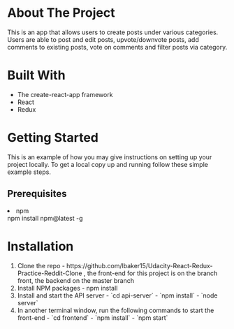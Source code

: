 
<h1>About The Project</h1>
<p>This is an app that allows users to create posts under various categories.  Users are able to post and edit posts, upvote/downvote posts, add comments to existing posts, vote on comments and filter posts via category.</p>

<h1>Built With</h1>
<ul>
<li>The create-react-app framework</li>
<li>React</li>
<li>Redux</li>
</ul>

<h1>Getting Started</h1>
This is an example of how you may give instructions on setting up your project locally. To get a local copy up and running follow these simple example steps.
<h2>Prerequisites</h3>
<li>npm</li>
npm install npm@latest -g

<h1>Installation</h1>
<ol>
<li>Clone the repo - https://github.com/lbaker15/Udacity-React-Redux-Practice-Reddit-Clone , the front-end for this project is on the branch front, the backend on the master branch</li>
<li>Install NPM packages - npm install</li>
<li>Install and start the API server
    - `cd api-server`
    - `npm install`
    - `node server`</li>
<li>In another terminal window, run the following commands to start the front-end
    - `cd frontend`
    - `npm install`
    - `npm start`</li>
</ol>


